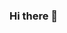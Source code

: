### Hi there 👋

<!--
**Cheulie/Cheulie** is a ✨ _special_ ✨ repository because its `README.md` (this file) appears on your GitHub profile.

Here are some ideas to get you started:

- 🔭 I’m currently working on improving my coding language skill, machine learning, being better than I was yesterday
- 🌱 I’m currently learning python
- 👯 I’m looking to collaborate on beginner machine learning project and data sets preferably healthcare based (Pharmaceutical industry, active pharmaceutical ingredients, side effect profiles.
- 🤔 I’m looking for help with best methods for learning, so much information online so easy to become overwhelmed
- 💬 Ask me about super nintendo, pharmaceuticals, pharmacy, drug manufacture, regulation and crochet!
- 📫 How to reach me: my username is quite unique and I have managed to register myself almost everywhere apart from Gmail, where the other person with this username got there first meh!
- 😄 Pronouns: she/her/yourmajesty
- ⚡ Fun fact: I love maths, crochet and kizomba. I also learnt to count in binary on my fingers at the age of 11. I thought it would be useful to add large numbers. Alas I have recently discovered abacus maths and use it instead. If only such things could pay the bills! Oh and the answer to everything is 42 :trollface:
-->
